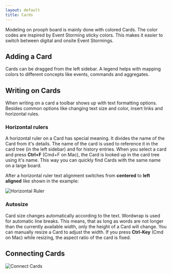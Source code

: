 ```yaml
---
layout: default
title: Cards
---
```


Modeling on prooph board is mainly done with colored Cards. The color codes are inspired by Event Storming sticky colors. This makes it easier to switch between digital and onsite Event Stormings.

## Adding a Card
Cards can be dragged from the left sidebar. A legend helps with mapping colors to different concepts like events, commands and aggregates.

## Writing on Cards

When writing on a card a toolbar shows up with text formatting options. Besides common options like changing text size and color, insert links and horizontal rules.

### Horizontal rulers
A horizontal ruler on a Card has special meaning. It divides the name of the Card from it's details. The name of the card is used to reference it in the card tree (in the left sidebar) and for history entries. When you select a card and press **Ctrl+F** (Cmd+F on Mac), the Card is looked up in the card tree using it's name. This way you can quickly find Cards with the same name on a large board.

After a horizontal ruler text alignment switches from **centered** to **left aligned** like shown in the example:

<img src="{{site.baseurl}}/assets/images/hr_and_lookup.gif" alt="Horizontal Ruler" />

### Autosize

Card size changes automatically according to the text. Wordwrap is used for automatic line breaks. This means, that as long as words are not longer than the currently available width, only the height of a Card will change. You can manually resize a Card to adjust the width. If you press **Ctrl-Key** (Cmd on Mac) while resizing, the aspect ratio of the card is fixed.

## Connecting Cards

<img src="{{site.baseurl}}/assets/images/connect.gif" alt="Connect Cards" />
